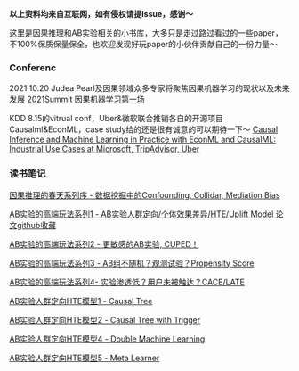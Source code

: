 **以上资料均来自互联网，如有侵权请提issue，感谢～**

这里是因果推理和AB实验相关的小书库，大多只是走过路过看过的一些paper，不100%保质保量保全，也欢迎发现好玩paper的小伙伴贡献自己的一份力量～ 

### Conferenc
2021 10.20 Judea Pearl及因果领域众多专家将聚焦因果机器学习的现状以及未来发展
[2021Summit 因果机器学习第一场](https://www.toutiao.com/w/i1713591667207176/?tt_from=weixin&utm_campaign=client_share&timestamp=1634208817&app=news_article&utm_source=weixin&utm_medium=toutiao_android&use_new_style=1&share_token=5dee6434-37f2-4985-93a6-bdc25f3bb0ef&wxshare_count=1&wid=1634215330517)


KDD 8.15的vitrual conf，Uber&微软联合推销各自的开源项目Causalml&EconML，case study给的还是很有诚意的可以期待一下～
[Causal Inference and Machine Learning in Practice with EconML and CausalML: Industrial Use Cases at Microsoft, TripAdvisor, Uber](https://causal-machine-learning.github.io/kdd2021-tutorial/)

### 读书笔记

[因果推理的春天系列序 - 数据挖掘中的Confounding, Collidar, Mediation Bias](https://www.cnblogs.com/gogoSandy/p/12001724.html)

[AB实验的高端玩法系列1 - AB实验人群定向/个体效果差异/HTE/Uplift Model 论文github收藏](https://www.cnblogs.com/gogoSandy/p/11711336.html)

[AB实验的高端玩法系列2 - 更敏感的AB实验, CUPED！](https://www.cnblogs.com/gogoSandy/p/11749262.html)

[AB实验的高端玩法系列3 - AB组不随机？观测试验？Propensity Score ](https://www.cnblogs.com/gogoSandy/p/11796536.html)

[AB实验的高端玩法系列4- 实验渗透低？用户未被触达？CACE/LATE ](https://www.cnblogs.com/gogoSandy/p/12467013.html)

[AB实验人群定向HTE模型1 - Causal Tree](https://www.cnblogs.com/gogoSandy/p/11711918.html)

[AB实验人群定向HTE模型2 - Causal Tree with Trigger ](https://www.cnblogs.com/gogoSandy/p/11718313.html)

[AB实验人群定向HTE模型4 - Double Machine Learning](https://www.cnblogs.com/gogoSandy/p/12285168.html)

[AB实验人群定向HTE模型5 - Meta Learner ](https://www.cnblogs.com/gogoSandy/p/12358898.html)

